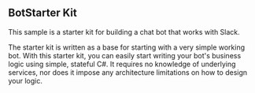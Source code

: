 ## BotStarter Kit
This sample is a starter kit for building a chat bot that works with Slack. 

The starter kit is written as a base for starting with a very simple working bot. With this starter kit, you can easily start writing your bot's business logic using simple, stateful C#. It requires no knowledge of underlying services, nor does it impose any architecture limitations on how to design your logic.
